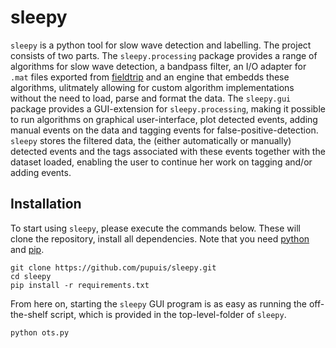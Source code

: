# sleepy
`sleepy` is a python tool for slow wave detection and labelling. The project consists of
two parts. The `sleepy.processing` package provides a range of algorithms for slow wave detection, a bandpass filter,
an I/O adapter for `.mat` files exported from [fieldtrip](http://www.fieldtriptoolbox.org/) and an engine
that embedds these algorithms, ulitmately allowing for custom algorithm implementations
without the need to load, parse and format the data.
The `sleepy.gui` package provides a GUI-extension for `sleepy.processing`, making it possible to
run algorithms on graphical user-interface, plot detected events, adding manual events on the data
and tagging events for false-positive-detection.
`sleepy` stores the filtered data, the (either automatically or manually) detected events and the
tags associated with these events together with the dataset loaded, enabling the user to continue
her work on tagging and/or adding events.

## Installation

To start using `sleepy`, please execute the commands below. These will clone the
repository, install all dependencies. Note that you need
[python](https://www.python.org/) and [pip](https://pip.pypa.io/en/stable/).

```
git clone https://github.com/pupuis/sleepy.git
cd sleepy
pip install -r requirements.txt
```

From here on, starting the `sleepy` GUI program is as easy as running the off-the-shelf
script, which is provided in the top-level-folder of `sleepy`.

```
python ots.py
```

